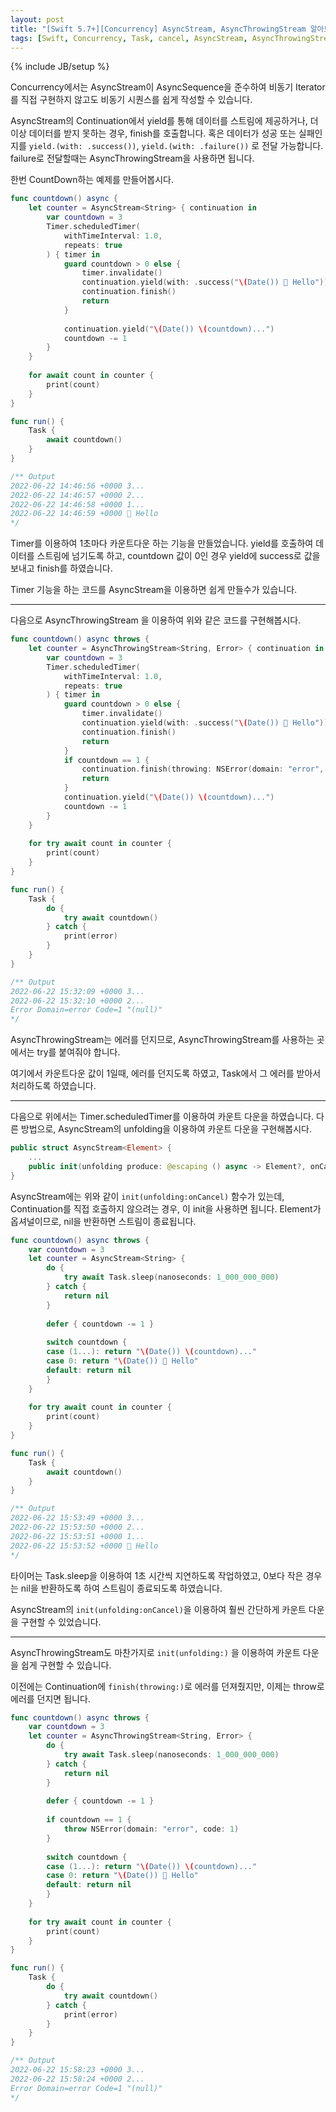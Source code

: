 ```yaml
---
layout: post
title: "[Swift 5.7+][Concurrency] AsyncStream, AsyncThrowingStream 알아보기 - Continuation vs unfolding"
tags: [Swift, Concurrency, Task, cancel, AsyncStream, AsyncThrowingStream, unfolding]
---
```

{% include JB/setup %}

Concurrency에서는 AsyncStream이 AsyncSequence을 준수하여 비동기 Iterator를 직접 구현하지 않고도 비동기 시퀀스를 쉽게 작성할 수 있습니다.

AsyncStream의 Continuation에서 yield를 통해 데이터를 스트림에 제공하거나, 더이상 데이터를 받지 못하는 경우, finish를 호출합니다. 혹은 데이터가 성공 또는 실패인지를 `yield.(with: .success())`, `yield.(with: .failure())` 로 전달 가능합니다. failure로 전달할때는 AsyncThrowingStream을 사용하면 됩니다.

한번 CountDown하는 예제를 만들어봅시다.

```swift
func countdown() async {
    let counter = AsyncStream<String> { continuation in
        var countdown = 3
        Timer.scheduledTimer(
            withTimeInterval: 1.0,
            repeats: true
        ) { timer in
            guard countdown > 0 else {
                timer.invalidate()
                continuation.yield(with: .success("\(Date()) 🎉 Hello"))
                continuation.finish()
                return
            }
            
            continuation.yield("\(Date()) \(countdown)...")
            countdown -= 1
        }
    }
    
    for await count in counter {
        print(count)
    }
}

func run() {
    Task {
        await countdown()
    }
}

/** Output
2022-06-22 14:46:56 +0000 3...
2022-06-22 14:46:57 +0000 2...
2022-06-22 14:46:58 +0000 1...
2022-06-22 14:46:59 +0000 🎉 Hello
*/
```

Timer를 이용하여 1초마다 카운트다운 하는 기능을 만들었습니다. yield를 호출하여 데이터를 스트림에 넘기도록 하고, countdown 값이 0인 경우 yield에 success로 값을 보내고 finish를 하였습니다.

Timer 기능을 하는 코드를 AsyncStream을 이용하면 쉽게 만들수가 있습니다.

---

다음으로 AsyncThrowingStream 을 이용하여 위와 같은 코드를 구현해봅시다.

```swift
func countdown() async throws {
    let counter = AsyncThrowingStream<String, Error> { continuation in
        var countdown = 3
        Timer.scheduledTimer(
            withTimeInterval: 1.0,
            repeats: true
        ) { timer in
            guard countdown > 0 else {
                timer.invalidate()
                continuation.yield(with: .success("\(Date()) 🎉 Hello"))
                continuation.finish()
                return
            }
            if countdown == 1 {
                continuation.finish(throwing: NSError(domain: "error", code: 1))
                return
            }
            continuation.yield("\(Date()) \(countdown)...")
            countdown -= 1
        }
    }
    
    for try await count in counter {
        print(count)
    }
}

func run() {
    Task {
        do {
            try await countdown()
        } catch {
            print(error)
        }
    }
}

/** Output
2022-06-22 15:32:09 +0000 3...
2022-06-22 15:32:10 +0000 2...
Error Domain=error Code=1 "(null)"
*/
```

AsyncThrowingStream는 에러를 던지므로, AsyncThrowingStream를 사용하는 곳에서는 try를 붙여줘야 합니다.

여기에서 카운트다운 값이 1일때, 에러를 던지도록 하였고, Task에서 그 에러를 받아서 처리하도록 하였습니다.

---

다음으로 위에서는 Timer.scheduledTimer를 이용하여 카운트 다운을 하였습니다. 다른 방법으로, AsyncStream의 unfolding을 이용하여 카운트 다운을 구현해봅시다.

```swift
public struct AsyncStream<Element> {
    ...
    public init(unfolding produce: @escaping () async -> Element?, onCancel: (@Sendable () -> Void)? = nil)
}
```

AsyncStream에는 위와 같이 `init(unfolding:onCancel)` 함수가 있는데, Continuation를 직접 호출하지 않으려는 경우, 이 init을 사용하면 됩니다. Element가 옵셔널이므로, nil을 반환하면 스트림이 종료됩니다.

```swift
func countdown() async throws {
    var countdown = 3
    let counter = AsyncStream<String> {
        do {
            try await Task.sleep(nanoseconds: 1_000_000_000)
        } catch {
            return nil
        }
        
        defer { countdown -= 1 }
        
        switch countdown {
        case (1...): return "\(Date()) \(countdown)..."
        case 0: return "\(Date()) 🎉 Hello"
        default: return nil
        }
    }
    
    for try await count in counter {
        print(count)
    }
}

func run() {
    Task {
        await countdown()
    }
}

/** Output
2022-06-22 15:53:49 +0000 3...
2022-06-22 15:53:50 +0000 2...
2022-06-22 15:53:51 +0000 1...
2022-06-22 15:53:52 +0000 🎉 Hello
*/
```

타이머는 Task.sleep을 이용하여 1초 시간씩 지연하도록 작업하였고, 0보다 작은 경우는 nil을 반환하도록 하여 스트림이 종료되도록 하였습니다.

AsyncStream의 `init(unfolding:onCancel)`을 이용하여 훨씬 간단하게 카운트 다운을 구현할 수 있었습니다.

--- 

AsyncThrowingStream도 마찬가지로 `init(unfolding:)` 을 이용하여 카운트 다운을 쉽게 구현할 수 있습니다.

이전에는 Continuation에 `finish(throwing:)`로 에러를 던져줬지만, 이제는 throw로 에러를 던지면 됩니다.

```swift
func countdown() async throws {
    var countdown = 3
    let counter = AsyncThrowingStream<String, Error> {
        do {
            try await Task.sleep(nanoseconds: 1_000_000_000)
        } catch {
            return nil
        }
        
        defer { countdown -= 1 }
        
        if countdown == 1 {
            throw NSError(domain: "error", code: 1)
        }
        
        switch countdown {
        case (1...): return "\(Date()) \(countdown)..."
        case 0: return "\(Date()) 🎉 Hello"
        default: return nil
        }
    }
    
    for try await count in counter {
        print(count)
    }
}

func run() {
    Task {
        do {
            try await countdown()
        } catch {
            print(error)
        }
    }
}

/** Output
2022-06-22 15:58:23 +0000 3...
2022-06-22 15:58:24 +0000 2...
Error Domain=error Code=1 "(null)"
*/
```

